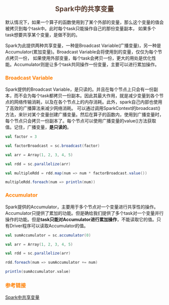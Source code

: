 ## <center><font color=#5C4033>Spark中的共享变量</font></center>
默认情况下，如果一个算子的函数使用到了某个外部的变量，那么这个变量的值会被拷贝到每个task中。此时每个task只能操作自己的那份变量副本，
如果多个task想要共享某个变量，是做不到的。

Spark为此提供两种共享变量，一种是Broadcast Variable(广播变量)，另一种是Accumulator(累加变量)。Broadcast Variable会将使用到的变量，仅仅为每个节点拷贝一份，
如果使用外部变量，每个task会拷贝一份，更大的用处是优化性能。Accumulator则是让多个task共同操作一份变量，主要可以进行累加操作。

### <font color=#FF7F00>Broadcast Variable</font>
Spark提供的Broadcast Variable，是只读的。并且在每个节点上只会有一份副本，而不会为每个task都拷贝一份副本。因此其最大作用，就是减少变量到各个节点的网络传输消耗，以及在各个节点上的内存消耗。此外，spark自己内部也使用了高效的广播算法来减少网络消耗。
可以通过调用SparkContext的broadcast()方法，来针对某个变量创建广播变量。然后在算子的函数内，使用到广播变量时，每个节点只会拷贝一份副本了。每个节点可以使用广播变量的value()方法获取值。记住，广播变量，**是只读的**。
```scala
val factor = 3

val factorBroadcast = sc.broadcast(factor)

val arr = Array(1, 2, 3, 4, 5)

val rdd = sc.parallelize(arr)

val multipleRdd = rdd.map(num => num * factorBroadcast.value())

multipleRdd.foreach(num => println(num))
```

### <font color=#FF7F00>Accumulator</font>
Spark提供的Accumulator，主要用于多个节点对一个变量进行共享性的操作。Accumulator只提供了累加的功能。但是确给我们提供了多个task对一个变量并行操作的功能。但是**task只能对Accumulator进行累加操作**，不能读取它的值。只有Driver程序可以读取Accumulator的值。

```scala
val sumAccumulator = sc.accumulator(0)

val arr = Array(1, 2, 3, 4, 5)

val rdd = sc.parallelize(arr)

rdd.foreach(num => sumAccumulator += num)

println(sumAccumulator.value)
```

### <font color=#FF7F00>参考链接</font>
[Spark中共享变量](https://blog.csdn.net/lp284558195/article/details/81456652)

